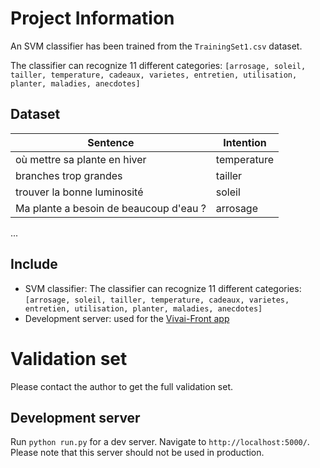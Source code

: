 # Project Information
An SVM classifier has been trained from the `TrainingSet1.csv` dataset.


The classifier can recognize 11 different categories: `[arrosage, soleil, tailler, temperature, cadeaux, varietes, entretien, utilisation, planter, maladies, anecdotes]`


## Dataset

Sentence | Intention
------------ | -------------
où mettre sa plante en hiver	 | temperature
branches trop grandes | tailler
trouver la bonne luminosité	 | soleil
Ma plante a besoin de beaucoup d'eau ? | arrosage
...

## Include 
- SVM classifier: The classifier can recognize 11 different categories: `[arrosage, soleil, tailler, temperature, cadeaux, varietes, entretien, utilisation, planter, maladies, anecdotes]`
- Development server: used for the [Vivai-Front app](https://github.com/roperrone/Vivai-Front)

# Validation set
Please contact the author to get the full validation set.

## Development server

Run `python run.py` for a dev server. Navigate to `http://localhost:5000/`. Please note that this server should not be used in production.
